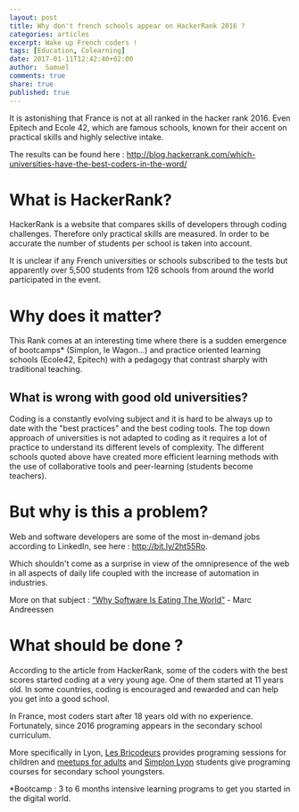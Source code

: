 ```yaml
---
layout: post
title: Why don't french schools appear on HackerRank 2016 ?
categories: articles
excerpt: Wake up French coders ! 
tags: [Education, Colearning]
date: 2017-01-11T12:42:40+02:00
author:  Samuel
comments: true
share: true
published: true
---
```


It is astonishing that France is not at all ranked in the hacker rank 2016. Even Epitech and Ecole 42, which are famous schools, known for their accent on practical skills and highly selective intake.

The results can be found here : 
<a href="http://blog.hackerrank.com/which-universities-have-the-best-coders-in-the-word/">http://blog.hackerrank.com/which-universities-have-the-best-coders-in-the-word/</a>


# What is HackerRank?

HackerRank is a website that compares skills of developers through coding challenges. Therefore only practical skills are measured. In order to be accurate the number of students per school is taken into account.

It is unclear if any French universities or schools subscribed to the tests but apparently over 5,500 students from 126 schools from around the world participated in the event.


# Why does it matter? 

This Rank comes at an interesting time where there is a sudden emergence of bootcamps\* (Simplon, le Wagon...) and practice oriented learning schools (Ecole42, Epitech) with a pedagogy that contrast sharply with traditional teaching.


## What is wrong with good old universities?

Coding is a constantly evolving subject and it is hard to be always up to date with the "best practices" and the best coding tools. The top down approach of universities is not adapted to coding as it requires a lot of practice to understand its different levels of complexity.
The different schools quoted above have created more efficient learning methods with the use of collaborative tools and peer-learning (students become teachers).


# But why is this a problem?

Web and software developers are some of the most in-demand jobs according to LinkedIn, see here :
<a href="http://bit.ly/2ht55Ro">http://bit.ly/2ht55Ro</a>.

Which shouldn't come as a surprise in view of the omnipresence of the web in all aspects of daily life coupled with the increase of automation in industries. 

More on that subject : 
<a href="http://www.wsj.com/articles/SB10001424053111903480904576512250915629460">“Why Software Is Eating The World”</a> - Marc Andreessen


# What should be done ?

According to the article from HackerRank, some of the coders with the best scores started coding at a very young age. One of them started at 11 years old. In some countries, coding is encouraged and rewarded and can help you get into a good school.

In France, most coders start after 18 years old with no experience. Fortunately, since 2016 programing appears in the secondary school curriculum.

More specifically in Lyon, <a href=" http://lesbricodeurs.fr/AteliersdAda/">Les Bricodeurs</a> provides programing sessions for children and <a href=" https://www.meetup.com/fr-FR/Lyon-Beginners-Apprendre-a-coder-ensemble/coding">meetups for adults</a> and <a href="http://lyon.simplon.co/">Simplon Lyon</a> students give programing courses for secondary school youngsters.



\*Bootcamp : 3 to 6 months intensive learning programs to get you started in the digital world. 

